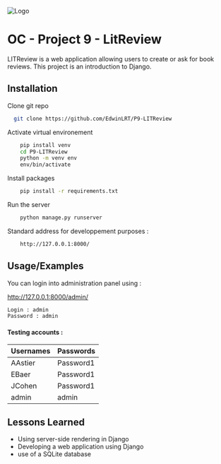 ![Logo](https://user.oc-static.com/upload/2023/06/29/168805567091_LITrevu%20banner.png)

# OC - Project 9 - LitReview
LITReview is a web application allowing users to create or ask for book reviews. This project is an introduction to Django. 


## Installation

Clone git repo 

```bash
  git clone https://github.com/EdwinLRT/P9-LITReview
```

Activate virtual environement

```bash
    pip install venv
    cd P9-LITReview
    python -m venv env 
    env/bin/activate
```

Install packages

```bash
    pip install -r requirements.txt 
```

Run the server 
```bash
    python manage.py runserver
```
Standard address for developpement purposes : 
```bash
    http://127.0.0.1:8000/
```


## Usage/Examples

You can login into administration panel using :

http://127.0.0.1:8000/admin/


```bash
Login : admin
Password : admin
```

#### Testing accounts : 

|  Usernames | Passwords  |
|--|--|
|  AAstier | Password1  |
| EBaer | Password1 |
| JCohen | Password1 |
| admin | admin |



## Lessons Learned

-   Using server-side rendering in Django
-   Developing a web application using Django
-   use of a SQLite database
